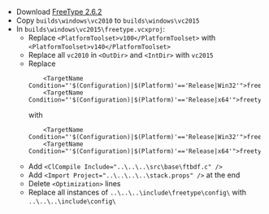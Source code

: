 * Download [FreeType 2.6.2](http://download.savannah.gnu.org/releases/freetype/freetype-2.6.2.tar.bz2)
* Copy `builds\windows\vc2010` to `builds\windows\vc2015`
* In `builds\windows\vc2015\freetype.vcxproj`:
	* Replace `<PlatformToolset>v100</PlatformToolset>` with `<PlatformToolset>v140</PlatformToolset>`
	* Replace all `vc2010` in `<OutDir>` and `<IntDir>` with `vc2015`
	* Replace
		```
		    <TargetName Condition="'$(Configuration)|$(Platform)'=='Release|Win32'">freetype262</TargetName>
		    <TargetName Condition="'$(Configuration)|$(Platform)'=='Release|x64'">freetype262</TargetName>
		```
		with
		```
		    <TargetName Condition="'$(Configuration)|$(Platform)'=='Release|Win32'">freetype</TargetName>
		    <TargetName Condition="'$(Configuration)|$(Platform)'=='Release|x64'">freetype</TargetName>
		```
	* Add `<ClCompile Include="..\..\..\src\base\ftbdf.c" />`
	* Add `<Import Project="..\..\..\..\stack.props" />` at the end
	* Delete `<Optimization>` lines
	* Replace all instances of `..\..\..\include\freetype\config\` with `..\..\..\include\config\`
